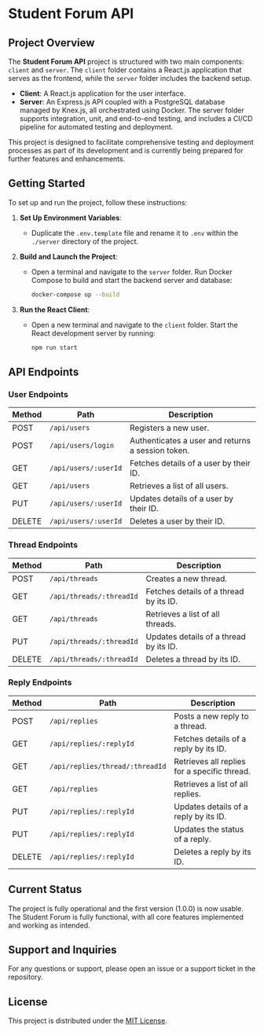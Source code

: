 # Student Forum API

## Project Overview

The **Student Forum API** project is structured with two main components: `client` and `server`. The `client` folder contains a React.js application that serves as the frontend, while the `server` folder includes the backend setup.

- **Client**: A React.js application for the user interface.
- **Server**: An Express.js API coupled with a PostgreSQL database managed by Knex.js, all orchestrated using Docker. The server folder supports integration, unit, and end-to-end testing, and includes a CI/CD pipeline for automated testing and deployment.

This project is designed to facilitate comprehensive testing and deployment processes as part of its development and is currently being prepared for further features and enhancements.

## Getting Started

To set up and run the project, follow these instructions:

1. **Set Up Environment Variables**:

   - Duplicate the `.env.template` file and rename it to `.env` within the `./server` directory of the project.

2. **Build and Launch the Project**:

   - Open a terminal and navigate to the `server` folder. Run Docker Compose to build and start the backend server and database:
     ```bash
     docker-compose up --build
     ```

3. **Run the React Client**:
   - Open a new terminal and navigate to the `client` folder. Start the React development server by running:
     ```bash
     npm run start
     ```

## API Endpoints

### User Endpoints

| **Method** | **Path**             | **Description**                                   |
| ---------- | -------------------- | ------------------------------------------------- |
| POST       | `/api/users`         | Registers a new user.                             |
| POST       | `/api/users/login`   | Authenticates a user and returns a session token. |
| GET        | `/api/users/:userId` | Fetches details of a user by their ID.            |
| GET        | `/api/users`         | Retrieves a list of all users.                    |
| PUT        | `/api/users/:userId` | Updates details of a user by their ID.            |
| DELETE     | `/api/users/:userId` | Deletes a user by their ID.                       |

### Thread Endpoints

| **Method** | **Path**                 | **Description**                        |
| ---------- | ------------------------ | -------------------------------------- |
| POST       | `/api/threads`           | Creates a new thread.                  |
| GET        | `/api/threads/:threadId` | Fetches details of a thread by its ID. |
| GET        | `/api/threads`           | Retrieves a list of all threads.       |
| PUT        | `/api/threads/:threadId` | Updates details of a thread by its ID. |
| DELETE     | `/api/threads/:threadId` | Deletes a thread by its ID.            |

### Reply Endpoints

| **Method** | **Path**                        | **Description**                              |
| ---------- | ------------------------------- | -------------------------------------------- |
| POST       | `/api/replies`                  | Posts a new reply to a thread.               |
| GET        | `/api/replies/:replyId`         | Fetches details of a reply by its ID.        |
| GET        | `/api/replies/thread/:threadId` | Retrieves all replies for a specific thread. |
| GET        | `/api/replies`                  | Retrieves a list of all replies.             |
| PUT        | `/api/replies/:replyId`         | Updates details of a reply by its ID.        |
| PUT        | `/api/replies/:replyId`         | Updates the status of a reply.               |
| DELETE     | `/api/replies/:replyId`         | Deletes a reply by its ID.                   |

## Current Status

The project is fully operational and the first version (1.0.0) is now usable. The Student Forum is fully functional, with all core features implemented and working as intended.

## Support and Inquiries

For any questions or support, please open an issue or a support ticket in the repository.

## License

This project is distributed under the [MIT License](LICENSE).
